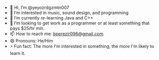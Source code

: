 - 👋 Hi, I’m @yeyozrdgzmtn007
- 👀 I’m interested in music, sound design, and programming
- 🌱 I’m currently re-learning Java and C++
- 💞️ I’m looking to get work as a programmer or at least something that pays $25/hr min.
- 📫 How to reach me: bperezjr096@gmail.com
- 😄 Pronouns: He/Him
- ⚡ Fun fact: The more I'm interested in something, the more I'm likely to learn it.

<!---
yeyozrdgzmtn007/yeyozrdgzmtn007 is a ✨ special ✨ repository because its `README.md` (this file) appears on your GitHub profile.
You can click the Preview link to take a look at your changes.
--->
